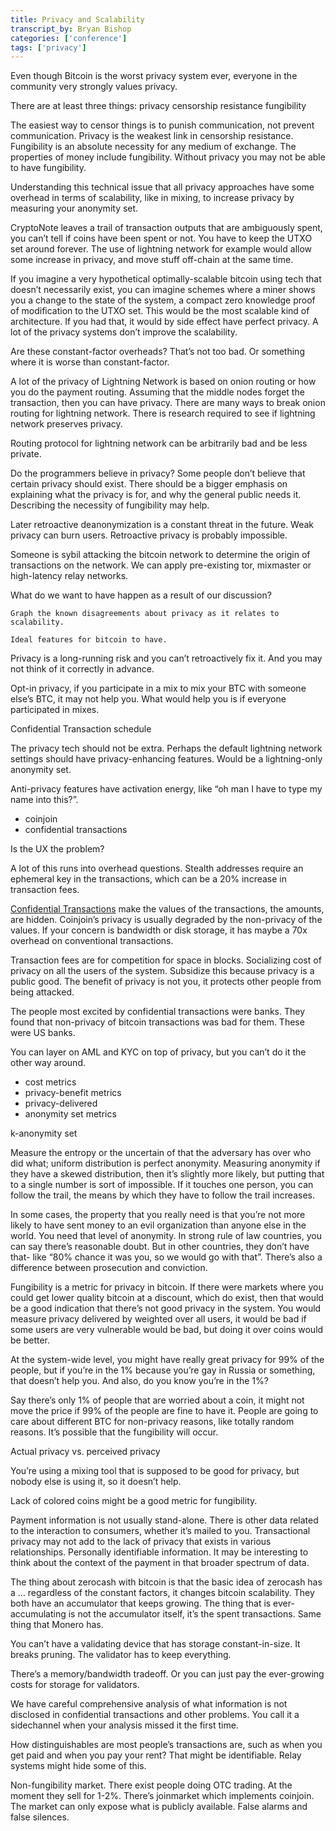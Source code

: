```yaml
---
title: Privacy and Scalability
transcript_by: Bryan Bishop
categories: ['conference']
tags: ['privacy']
---
```

Even though Bitcoin is the worst privacy system ever, everyone in the community very strongly values privacy.

There are at least three things:
privacy
censorship resistance
fungibility

The easiest way to censor things is to punish communication, not prevent communication. Privacy is the weakest link in censorship resistance. Fungibility is an absolute necessity for any medium of exchange. The properties of money include fungibility. Without privacy you may not be able to have fungibility.

Understanding this technical issue that all privacy approaches have some overhead in terms of scalability, like in mixing, to increase privacy by measuring your anonymity set.

CryptoNote leaves a trail of transaction outputs that are ambiguously spent, you can’t tell if coins have been spent or not. You have to keep the UTXO set around forever. The use of lightning network for example would allow some increase in privacy, and move stuff off-chain at the same time.

If you imagine a very hypothetical optimally-scalable bitcoin using tech that doesn’t necessarily exist, you can imagine schemes where a miner shows you a change to the state of the system, a compact zero knowledge proof of modification to the UTXO set. This would be the most scalable kind of architecture. If you had that, it would by side effect have perfect privacy. A lot of the privacy systems don’t improve the scalability.

Are these constant-factor overheads? That’s not too bad. Or something where it is worse than constant-factor.

A lot of the privacy of Lightning Network is based on onion routing or how you do the payment routing. Assuming that the middle nodes forget the transaction, then you can have privacy. There are many ways to break onion routing for lightning network. There is research required to see if lightning network preserves privacy.

Routing protocol for lightning network can be arbitrarily bad and be less private.

Do the programmers believe in privacy? Some people don’t believe that certain privacy should exist. There should be a bigger emphasis on explaining what the privacy is for, and why the general public needs it. Describing the necessity of fungibility may help.

Later retroactive deanonymization is a constant threat in the future. Weak privacy can burn users. Retroactive privacy is probably impossible.

Someone is sybil attacking the bitcoin network to determine the origin of transactions on the network. We can apply pre-existing tor, mixmaster or high-latency relay networks.

What do we want to have happen as a result of our discussion?

    Graph the known disagreements about privacy as it relates to scalability.

    Ideal features for bitcoin to have.

Privacy is a long-running risk and you can’t retroactively fix it. And you may not think of it correctly in advance.

Opt-in privacy, if you participate in a mix to mix your BTC with someone else’s BTC, it may not help you. What would help you is if everyone participated in mixes.

Confidential Transaction schedule

The privacy tech should not be extra. Perhaps the default lightning network settings should have privacy-enhancing features. Would be a lightning-only anonymity set.

Anti-privacy features have activation energy, like “oh man I have to type my name into this?”.

* coinjoin
* confidential transactions

Is the UX the problem?

A lot of this runs into overhead questions. Stealth addresses require an ephemeral key in the transactions, which can be a 20% increase in transaction fees.

<a href="http://diyhpl.us/wiki/transcripts/gmaxwell-confidential-transactions/">Confidential Transactions</a> make the values of the transactions, the amounts, are hidden. Coinjoin’s privacy is usually degraded by the non-privacy of the values. If your concern is bandwidth or disk storage, it has maybe a 70x overhead on conventional transactions.

Transaction fees are for competition for space in blocks. Socializing cost of privacy on all the users of the system. Subsidize this because privacy is a public good. The benefit of privacy is not you, it protects other people from being attacked.

The people most excited by confidential transactions were banks. They found that non-privacy of bitcoin transactions was bad for them. These were US banks.

You can layer on AML and KYC on top of privacy, but you can’t do it the other way around.

* cost metrics
* privacy-benefit metrics
* privacy-delivered
* anonymity set metrics

k-anonymity set

Measure the entropy or the uncertain of that the adversary has over who did what; uniform distribution is perfect anonymity. Measuring anonymity if they have a skewed distribution, then it’s slightly more likely, but putting that to a single number is sort of impossible. If it touches one person, you can follow the trail, the means by which they have to follow the trail increases.

In some cases, the property that you really need is that you’re not more likely to have sent money to an evil organization than anyone else in the world. You need that level of anonymity. In strong rule of law countries, you can say there’s reasonable doubt. But in other countries, they don’t have that- like “80% chance it was you, so we would go with that”. There’s also a difference between prosecution and conviction.

Fungibility is a metric for privacy in bitcoin. If there were markets where you could get lower quality bitcoin at a discount, which do exist, then that would be a good indication that there’s not good privacy in the system. You would measure privacy delivered by weighted over all users, it would be bad if some users are very vulnerable would be bad, but doing it over coins would be better.

At the system-wide level, you might have really great privacy for 99% of the people, but if you’re in the 1% because you’re gay in Russia or something, that doesn’t help you. And also, do you know you’re in the 1%?

Say there’s only 1% of people that are worried about a coin, it might not move the price if 99% of the people are fine to have it. People are going to care about different BTC for non-privacy reasons, like totally random reasons. It’s possible that the fungibility will occur.

Actual privacy vs. perceived privacy

You’re using a mixing tool that is supposed to be good for privacy, but nobody else is using it, so it doesn’t help.

Lack of colored coins might be a good metric for fungibility.

Payment information is not usually stand-alone. There is other data related to the interaction to consumers, whether it’s mailed to you. Transactional privacy may not add to the lack of privacy that exists in various relationships. Personally identifiable information. It may be interesting to think about the context of the payment in that broader spectrum of data.

The thing about zerocash with bitcoin is that the basic idea of zerocash has a … regardless of the constant factors, it changes bitcoin scalability. They both have an accumulator that keeps growing. The thing that is ever-accumulating is not the accumulator itself, it’s the spent transactions. Same thing that Monero has.

You can’t have a validating device that has storage constant-in-size. It breaks pruning. The validator has to keep everything.

There’s a memory/bandwidth tradeoff. Or you can just pay the ever-growing costs for storage for validators.

We have careful comprehensive analysis of what information is not disclosed in confidential transactions and other problems. You call it a sidechannel when your analysis missed it the first time.

How distinguishables are most people’s transactions are, such as when you get paid and when you pay your rent? That might be identifiable. Relay systems might hide some of this.

Non-fungibility market. There exist people doing OTC trading. At the moment they sell for 1-2%. There’s joinmarket which implements coinjoin. The market can only expose what is publicly available. False alarms and false silences.
